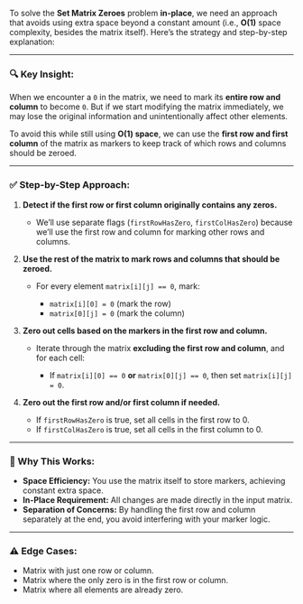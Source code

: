 To solve the **Set Matrix Zeroes** problem **in-place**, we need an approach that avoids using extra space beyond a constant amount (i.e., **O(1)** space complexity, besides the matrix itself). Here’s the strategy and step-by-step explanation:

---

### 🔍 **Key Insight:**

When we encounter a `0` in the matrix, we need to mark its **entire row and column** to become `0`. But if we start modifying the matrix immediately, we may lose the original information and unintentionally affect other elements.

To avoid this while still using **O(1) space**, we can use the **first row and first column** of the matrix as markers to keep track of which rows and columns should be zeroed.

---

### ✅ **Step-by-Step Approach:**

1. **Detect if the first row or first column originally contains any zeros.**

   * We’ll use separate flags (`firstRowHasZero`, `firstColHasZero`) because we’ll use the first row and column for marking other rows and columns.

2. **Use the rest of the matrix to mark rows and columns that should be zeroed.**

   * For every element `matrix[i][j] == 0`, mark:

     * `matrix[i][0] = 0` (mark the row)
     * `matrix[0][j] = 0` (mark the column)

3. **Zero out cells based on the markers in the first row and column.**

   * Iterate through the matrix **excluding the first row and column**, and for each cell:

     * If `matrix[i][0] == 0` **or** `matrix[0][j] == 0`, then set `matrix[i][j] = 0`.

4. **Zero out the first row and/or first column if needed.**

   * If `firstRowHasZero` is true, set all cells in the first row to 0.
   * If `firstColHasZero` is true, set all cells in the first column to 0.

---

### 📌 Why This Works:

* **Space Efficiency:** You use the matrix itself to store markers, achieving constant extra space.
* **In-Place Requirement:** All changes are made directly in the input matrix.
* **Separation of Concerns:** By handling the first row and column separately at the end, you avoid interfering with your marker logic.

---

### ⚠️ Edge Cases:

* Matrix with just one row or column.
* Matrix where the only zero is in the first row or column.
* Matrix where all elements are already zero.

